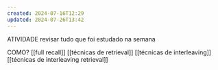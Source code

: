 ```yaml
---
created: 2024-07-16T12:29
updated: 2024-07-26T13:42
---
```

ATIVIDADE
revisar tudo que foi estudado na semana

COMO?
[[full recall]]
[[técnicas de retrieval]]
[[técnicas de interleaving]]
[[técnicas de interleaving retrieval]]